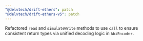 ```yaml
---
"@delvtech/drift-ethers": patch
"@delvtech/drift-ethers-v5": patch
---
```


Refactored `read` and `simulateWrite` methods to use `call` to ensure consistent return types via unified decoding logic in `AbiEncoder`.
